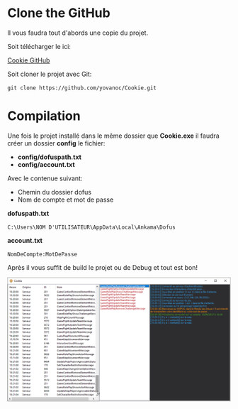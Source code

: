 # Clone the GitHub

Il vous faudra tout d'abords une copie du projet.

Soit télécharger le ici:

[Cookie GitHub](https://github.com/yovanoc/Cookie)

Soit cloner le projet avec Git:

```batch
git clone https://github.com/yovanoc/Cookie.git
```

# Compilation

Une fois le projet installé dans le même dossier que **Cookie.exe** il faudra créer un dossier **config** le fichier:

* **config/dofuspath.txt**
* **config/account.txt**

Avec le contenue suivant:

* Chemin du dossier dofus
* Nom de compte et mot de passe

**dofuspath.txt**

```
C:\Users\NOM D'UTILISATEUR\AppData\Local\Ankama\Dofus
```

**account.txt**

```
NomDeCompte:MotDePasse
```

Après il vous suffit de build le projet ou de Debug et tout est bon!

![](/assets/af7e7a14a1.png)

